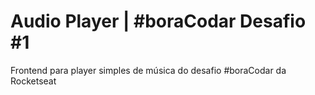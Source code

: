 # Audio Player | #boraCodar Desafio #1

Frontend para player simples de música do desafio #boraCodar da Rocketseat
